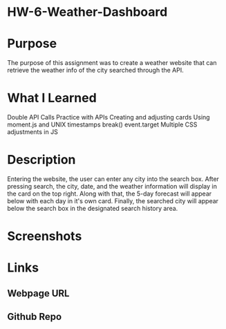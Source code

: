 # HW-6-Weather-Dashboard

# Purpose

The purpose of this assignment was to create a weather website that can retrieve the weather info of the city searched through the API.

# What I Learned

Double API Calls
Practice with APIs
Creating and adjusting cards
Using moment.js and UNIX timestamps
break()
event.target
Multiple CSS adjustments in JS


# Description

Entering the website, the user can enter any city into the search box. After pressing search, the city, date, and the weather information will display in the card on the top right. Along with that, the 5-day forecast will appear below with each day in it's own card. Finally, the searched city will appear below the search box in the designated search history area.

# Screenshots

# Links

## Webpage URL

## Github Repo
